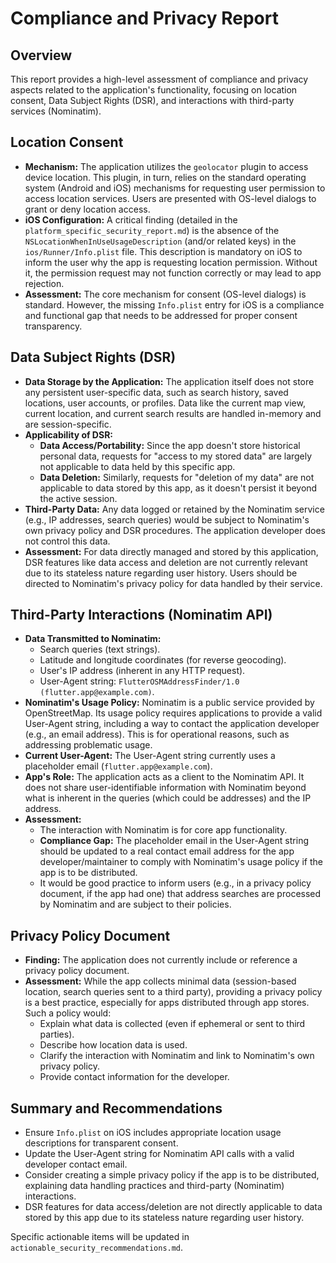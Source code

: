 # Compliance and Privacy Report

## Overview

This report provides a high-level assessment of compliance and privacy aspects related to the application's functionality, focusing on location consent, Data Subject Rights (DSR), and interactions with third-party services (Nominatim).

## Location Consent

*   **Mechanism:** The application utilizes the `geolocator` plugin to access device location. This plugin, in turn, relies on the standard operating system (Android and iOS) mechanisms for requesting user permission to access location services. Users are presented with OS-level dialogs to grant or deny location access.
*   **iOS Configuration:** A critical finding (detailed in the `platform_specific_security_report.md`) is the absence of the `NSLocationWhenInUseUsageDescription` (and/or related keys) in the `ios/Runner/Info.plist` file. This description is mandatory on iOS to inform the user why the app is requesting location permission. Without it, the permission request may not function correctly or may lead to app rejection.
*   **Assessment:** The core mechanism for consent (OS-level dialogs) is standard. However, the missing `Info.plist` entry for iOS is a compliance and functional gap that needs to be addressed for proper consent transparency.

## Data Subject Rights (DSR)

*   **Data Storage by the Application:** The application itself does not store any persistent user-specific data, such as search history, saved locations, user accounts, or profiles. Data like the current map view, current location, and current search results are handled in-memory and are session-specific.
*   **Applicability of DSR:**
    *   **Data Access/Portability:** Since the app doesn't store historical personal data, requests for "access to my stored data" are largely not applicable to data held by this specific app.
    *   **Data Deletion:** Similarly, requests for "deletion of my data" are not applicable to data stored by this app, as it doesn't persist it beyond the active session.
*   **Third-Party Data:** Any data logged or retained by the Nominatim service (e.g., IP addresses, search queries) would be subject to Nominatim's own privacy policy and DSR procedures. The application developer does not control this data.
*   **Assessment:** For data directly managed and stored by this application, DSR features like data access and deletion are not currently relevant due to its stateless nature regarding user history. Users should be directed to Nominatim's privacy policy for data handled by their service.

## Third-Party Interactions (Nominatim API)

*   **Data Transmitted to Nominatim:**
    *   Search queries (text strings).
    *   Latitude and longitude coordinates (for reverse geocoding).
    *   User's IP address (inherent in any HTTP request).
    *   User-Agent string: `FlutterOSMAddressFinder/1.0 (flutter.app@example.com)`.
*   **Nominatim's Usage Policy:** Nominatim is a public service provided by OpenStreetMap. Its usage policy requires applications to provide a valid User-Agent string, including a way to contact the application developer (e.g., an email address). This is for operational reasons, such as addressing problematic usage.
*   **Current User-Agent:** The User-Agent string currently uses a placeholder email (`flutter.app@example.com`).
*   **App's Role:** The application acts as a client to the Nominatim API. It does not share user-identifiable information with Nominatim beyond what is inherent in the queries (which could be addresses) and the IP address.
*   **Assessment:**
    *   The interaction with Nominatim is for core app functionality.
    *   **Compliance Gap:** The placeholder email in the User-Agent string should be updated to a real contact email address for the app developer/maintainer to comply with Nominatim's usage policy if the app is to be distributed.
    *   It would be good practice to inform users (e.g., in a privacy policy document, if the app had one) that address searches are processed by Nominatim and are subject to their policies.

## Privacy Policy Document

*   **Finding:** The application does not currently include or reference a privacy policy document.
*   **Assessment:** While the app collects minimal data (session-based location, search queries sent to a third party), providing a privacy policy is a best practice, especially for apps distributed through app stores. Such a policy would:
    *   Explain what data is collected (even if ephemeral or sent to third parties).
    *   Describe how location data is used.
    *   Clarify the interaction with Nominatim and link to Nominatim's own privacy policy.
    *   Provide contact information for the developer.

## Summary and Recommendations

*   Ensure `Info.plist` on iOS includes appropriate location usage descriptions for transparent consent.
*   Update the User-Agent string for Nominatim API calls with a valid developer contact email.
*   Consider creating a simple privacy policy if the app is to be distributed, explaining data handling practices and third-party (Nominatim) interactions.
*   DSR features for data access/deletion are not directly applicable to data stored by this app due to its stateless nature regarding user history.

Specific actionable items will be updated in `actionable_security_recommendations.md`.
